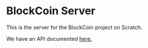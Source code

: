 # BlockCoin Server
This is the server for the BlockCoin project on Scratch. 

We have an API documented [here.](https://github.com/BusyBird15/BlockCoin/wiki/API-Documentation)
